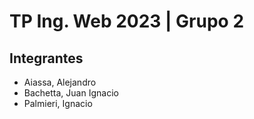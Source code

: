 # TP Ing. Web 2023 | Grupo 2
## Integrantes
- Aiassa, Alejandro
- Bachetta, Juan Ignacio
- Palmieri, Ignacio
